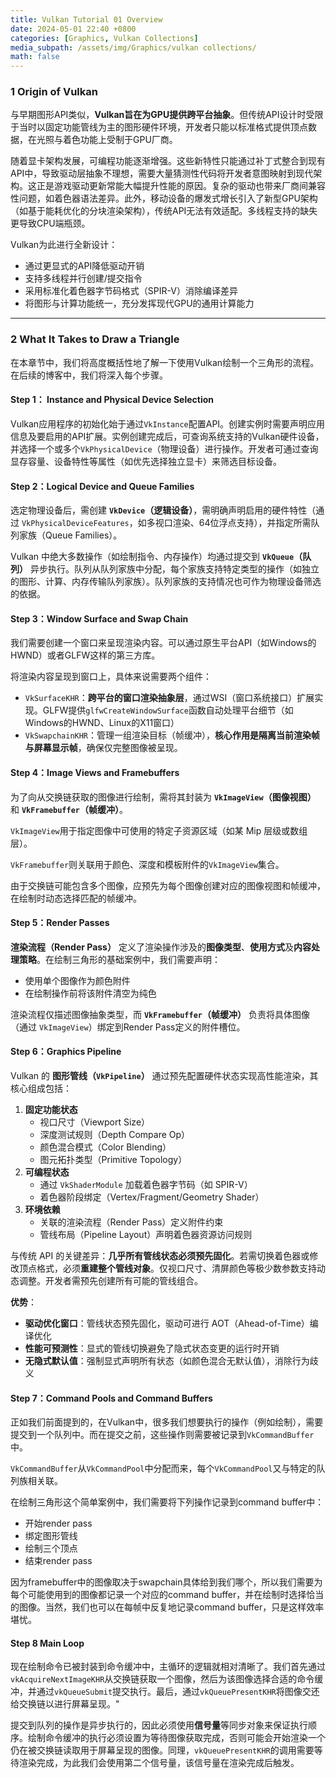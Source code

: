 ```yaml
---
title: Vulkan Tutorial 01 Overview
date: 2024-05-01 22:40 +0800
categories: [Graphics, Vulkan Collections]
media_subpath: /assets/img/Graphics/vulkan collections/
math: false
---
```


### 1 Origin of Vulkan

与早期图形API类似，**Vulkan旨在为GPU提供跨平台抽象**。但传统API设计时受限于当时以固定功能管线为主的图形硬件环境，开发者只能以标准格式提供顶点数据，在光照与着色功能上受制于GPU厂商。

随着显卡架构发展，可编程功能逐渐增强。这些新特性只能通过补丁式整合到现有API中，导致驱动层抽象不理想，需要大量猜测性代码将开发者意图映射到现代架构。这正是游戏驱动更新常能大幅提升性能的原因。复杂的驱动也带来厂商间兼容性问题，如着色器语法差异。此外，移动设备的爆发式增长引入了新型GPU架构（如基于能耗优化的分块渲染架构），传统API无法有效适配。多线程支持的缺失更导致CPU端瓶颈。

Vulkan为此进行全新设计：

- 通过更显式的API降低驱动开销
- 支持多线程并行创建/提交指令
- 采用标准化着色器字节码格式（SPIR-V）消除编译差异
- 将图形与计算功能统一，充分发挥现代GPU的通用计算能力

---

### 2 What It Takes to Draw a Triangle

在本章节中，我们将高度概括性地了解一下使用Vulkan绘制一个三角形的流程。在后续的博客中，我们将深入每个步骤。

#### Step 1： Instance and Physical Device Selection

Vulkan应用程序的初始化始于通过`VkInstance`配置API。创建实例时需要声明应用信息及要启用的API扩展。实例创建完成后，可查询系统支持的Vulkan硬件设备，并选择一个或多个`VkPhysicalDevice`（物理设备）进行操作。开发者可通过查询显存容量、设备特性等属性（如优先选择独立显卡）来筛选目标设备。

#### Step 2：Logical Device and Queue Families

选定物理设备后，需创建 **`VkDevice`（逻辑设备）**，需明确声明启用的硬件特性（通过 `VkPhysicalDeviceFeatures`，如多视口渲染、64位浮点支持），并指定所需队列家族（Queue Families）。

Vulkan 中绝大多数操作（如绘制指令、内存操作）均通过提交到 **`VkQueue`（队列）** 异步执行。队列从队列家族中分配，每个家族支持特定类型的操作（如独立的图形、计算、内存传输队列家族）。队列家族的支持情况也可作为物理设备筛选的依据。

#### Step 3：Window Surface and Swap Chain

我们需要创建一个窗口来呈现渲染内容。可以通过原生平台API（如Windows的HWND）或者GLFW这样的第三方库。

将渲染内容呈现到窗口上，具体来说需要两个组件：

- `VkSurfaceKHR`：**跨平台的窗口渲染抽象层**，通过WSI（窗口系统接口）扩展实现。GLFW提供`glfwCreateWindowSurface`函数自动处理平台细节（如Windows的HWND、Linux的X11窗口）
- `VkSwapchainKHR`：管理一组渲染目标（帧缓冲），**核心作用是隔离当前渲染帧与屏幕显示帧**，确保仅完整图像被呈现。

#### Step 4：Image Views and Framebuffers

为了向从交换链获取的图像进行绘制，需将其封装为 **`VkImageView`（图像视图）** 和 **`VkFramebuffer`（帧缓冲）**。

`VkImageView`用于指定图像中可使用的特定子资源区域（如某 Mip 层级或数组层）。

`VkFramebuffer`则关联用于颜色、深度和模板附件的`VkImageView`集合。

由于交换链可能包含多个图像，应预先为每个图像创建对应的图像视图和帧缓冲，在绘制时动态选择匹配的帧缓冲。

#### Step 5：Render Passes

**渲染流程（Render Pass）** 定义了渲染操作涉及的**图像类型**、**使用方式**及**内容处理策略**。在绘制三角形的基础案例中，我们需要声明：

- 使用单个图像作为颜色附件
- 在绘制操作前将该附件清空为纯色

渲染流程仅描述图像抽象类型，而 **`VkFramebuffer`（帧缓冲）** 负责将具体图像（通过 `VkImageView`）绑定到Render Pass定义的附件槽位。

#### Step 6：Graphics Pipeline

Vulkan 的 **图形管线（`VkPipeline`）** 通过预先配置硬件状态实现高性能渲染，其核心组成包括：

1. **固定功能状态**
   - 视口尺寸（Viewport Size）
   - 深度测试规则（Depth Compare Op）
   - 颜色混合模式（Color Blending）
   - 图元拓扑类型（Primitive Topology）
2. **可编程状态**
   - 通过 `VkShaderModule` 加载着色器字节码（如 SPIR-V）
   - 着色器阶段绑定（Vertex/Fragment/Geometry Shader）
3. **环境依赖**
   - 关联的渲染流程（Render Pass）定义附件约束
   - 管线布局（Pipeline Layout）声明着色器资源访问规则

与传统 API 的关键差异：**几乎所有管线状态必须预先固化**。若需切换着色器或修改顶点格式，必须**重建整个管线对象**。仅视口尺寸、清屏颜色等极少数参数支持动态调整。开发者需预先创建所有可能的管线组合。

**优势**：

- **驱动优化窗口**：管线状态预先固化，驱动可进行 AOT（Ahead-of-Time）编译优化
- **性能可预测性**：显式的管线切换避免了隐式状态变更的运行时开销
- **无隐式默认值**：强制显式声明所有状态（如颜色混合无默认值），消除行为歧义

#### Step 7：Command Pools and Command Buffers

正如我们前面提到的，在Vulkan中，很多我们想要执行的操作（例如绘制），需要提交到一个队列中。而在提交之前，这些操作则需要被记录到`VkCommandBuffer`中。

`VkCommandBuffer`从`VkCommandPool`中分配而来，每个`VkCommandPool`又与特定的队列族相关联。

在绘制三角形这个简单案例中，我们需要将下列操作记录到command buffer中：

- 开始render pass
- 绑定图形管线
- 绘制三个顶点
- 结束render pass

因为framebuffer中的图像取决于swapchain具体给到我们哪个，所以我们需要为每个可能使用到的图像都记录一个对应的command buffer，并在绘制时选择恰当的图像。当然，我们也可以在每帧中反复地记录command buffer，只是这样效率堪忧。

#### Step 8 Main Loop

现在绘制命令已被封装到命令缓冲中，主循环的逻辑就相对清晰了。我们首先通过`vkAcquireNextImageKHR`从交换链获取一个图像，然后为该图像选择合适的命令缓冲，并通过`vkQueueSubmit`提交执行。最后，通过`vkQueuePresentKHR`将图像交还给交换链以进行屏幕呈现。"

提交到队列的操作是异步执行的，因此必须使用**信号量**等同步对象来保证执行顺序。绘制命令缓冲的执行必须设置为等待图像获取完成，否则可能会开始渲染一个仍在被交换链读取用于屏幕呈现的图像。同理，`vkQueuePresentKHR`的调用需要等待渲染完成，为此我们会使用第二个信号量，该信号量在渲染完成后触发。